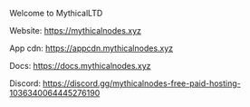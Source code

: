 Welcome to MythicalLTD

Website: https://mythicalnodes.xyz

App cdn: https://appcdn.mythicalnodes.xyz

Docs: https://docs.mythicalnodes.xyz

Discord: https://discord.gg/mythicalnodes-free-paid-hosting-1036340064445276190


